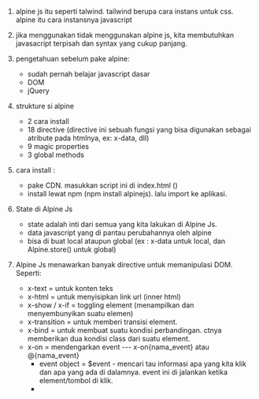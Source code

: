 1. alpine js itu seperti talwind. tailwind berupa cara instans untuk css. alpine itu cara instansnya javascript

2. jika menggunakan tidak menggunakan alpine js, kita membutuhkan javasacript terpisah dan syntax yang cukup panjang.

3. pengetahuan sebelum pake alpine:
    - sudah pernah belajar javascript dasar
    - DOM
    - jQuery

4. strukture si alpine
    - 2 cara install
    - 18 directive (directive ini sebuah fungsi yang bisa digunakan sebagai atribute pada htmlnya, ex: x-data, dll)
    - 9 magic properties
    - 3 global methods

5. cara install :
    - pake CDN. masukkan script ini di index.html (<script src="//unpkg.com/alpinejs" defer></script>)
    - install lewat npm (npm install alpinejs). lalu import ke aplikasi. 

6. State di Alpine Js
    - state adalah inti dari semua yang kita lakukan di Alpine Js.
    - data javascript yang di pantau perubahannya oleh alpine
    - bisa di buat local ataupun global (ex : x-data untuk local, dan Alpine.store() untuk global)

7. Alpine Js menawarkan banyak directive untuk memanipulasi DOM. Seperti:
    - x-text = untuk konten teks
    - x-html = untuk menyisipkan link url (inner html)
    - x-show / x-if = toggling element (menampilkan dan menyembunyikan suatu elemen)
    - x-transition = untuk memberi transisi element. 
    - x-bind = untuk membuat suatu kondisi perbandingan. ctnya memberikan dua kondisi class dari suatu element.
    - x-on = mendengarkan event --- x-on{nama_event} atau @{nama_event}
        - event object = $event - mencari tau informasi apa yang kita klik dan apa yang ada di dalamnya. event ini di jalankan ketika element/tombol di klik. 
        - 

    